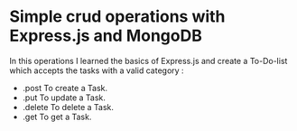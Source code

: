 # Simple crud operations with Express.js and MongoDB

In this operations I learned the basics of Express.js and create a To-Do-list which accepts the tasks with a valid category :
- .post To create a Task.
- .put To update a Task.
- .delete To delete a Task.
- .get To get a Task.
